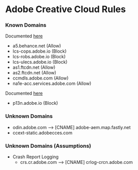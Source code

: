 # Adobe Creative Cloud Rules

### Known Domains
Documented [here](https://helpx.adobe.com/enterprise/kb/network-endpoints.html)
* a5.behance.net (Allow)
* lcs-cops.adobe.io (Block)
* lcs-robs.adobe.io (Block)
* lcs-ulecs.adobe.io (Block)
* as1.ftcdn.net (Allow)
* as2.ftcdn.net (Allow)
* ccmdls.adobe.com (Allow)
* na1e-acc.services.adobe.com (Allow)

Documented [here](https://www.adobe.com/devnet-docs/acrobatetk/tools/AdminGuide/endpoints.html)
* p13n.adobe.io (Block)

### Unknown Domains
* odin.adobe.com --> [CNAME] adobe-aem.map.fastly.net
* ccext-static.adobecces.com

### Unknown Domains (Assumptions)
* Crash Report Logging
  * crs.cr.adobe.com --> [CNAME] crlog-crcn.adobe.com


